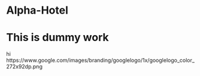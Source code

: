 # Alpha-Hotel

<h1> This is dummy work </h1>
<img href="https://www.google.com/images/branding/googlelogo/1x/googlelogo_color_272x92dp.png">hi</img>
https://www.google.com/images/branding/googlelogo/1x/googlelogo_color_272x92dp.png
